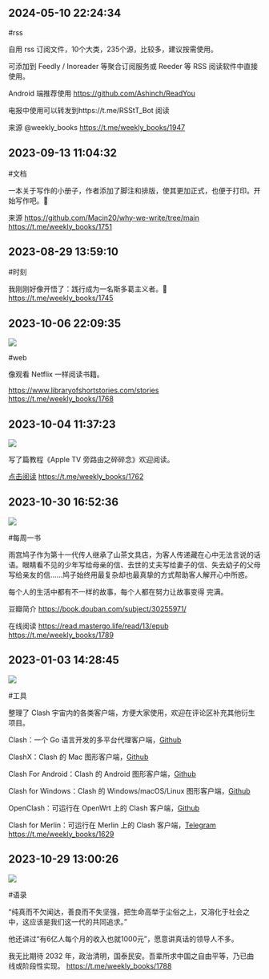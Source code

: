 
## 2024-05-10 22:24:34



\#rss

自用 rss 订阅文件，10个大类，235个源，比较多，建议按需使用。

可添加到 Feedly / Inoreader 等聚合订阅服务或 Reeder 等 RSS 阅读软件中直接使用。

Android 端推荐使用 https://github.com/Ashinch/ReadYou

电报中使用可以转发到https://t.me/RSStT_Bot 阅读

来源 @weekly_books
https://t.me/weekly_books/1947

## 2023-09-13 11:04:32



\#文档

一本关于写作的小册子，作者添加了脚注和排版，使其更加正式，也便于打印。开始写作吧。🙈

来源 https://github.com/Macin20/why-we-write/tree/main
https://t.me/weekly_books/1751

## 2023-08-29 13:59:10



\#时刻

我刚刚好像开悟了：践行成为一名斯多葛主义者。🤩
https://t.me/weekly_books/1745

## 2023-10-06 22:09:35

![](assets/weekly_books/20250319_122602_628593.jpg) 

\#web

像观看 Netflix 一样阅读书籍。

https://www.libraryofshortstories.com/stories
https://t.me/weekly_books/1768

## 2023-10-04 11:37:23

![](assets/weekly_books/20250319_122602_995063.jpg) 

写了篇教程《Apple TV 旁路由之碎碎念》欢迎阅读。

[点击阅读](https://mp.weixin.qq.com/s/8X9uAI9JVunXKXEKBIc8Cw)
https://t.me/weekly_books/1762

## 2023-10-30 16:52:36

![](assets/weekly_books/20250319_122603_725479.jpg) 

\#每周一书

雨宫鸠子作为第十一代传人继承了山茶文具店，为客人传递藏在心中无法言说的话语。眼睛看不见的少年写给母亲的信、去世的丈夫写给妻子的信、失去幼子的父母写给亲友的信……鸠子始终用最复杂却也最真挚的方式帮助客人解开心中所惑。

每个人的生活中都有不一样的故事，每个人都在努力让故事变得 完满。

豆瓣简介 https://book.douban.com/subject/30255971/

在线阅读 https://read.mastergo.life/read/13/epub
https://t.me/weekly_books/1789

## 2023-01-03 14:28:45

![](assets/weekly_books/20250319_122603_187315.jpg) 

\#工具

整理了 Clash 宇宙内的各类客户端，方便大家使用，欢迎在评论区补充其他衍生项目。

Clash：一个 Go 语言开发的多平台代理客户端，[Github](https://github.com/Dreamacro/clash)

ClashX：Clash 的 Mac 图形客户端，[Github](https://github.com/yichengchen/clashX)

Clash For Android：Clash 的 Android 图形客户端，[Github](https://github.com/Kr328/ClashForAndroid)

Clash for Windows：Clash 的 Windows/macOS/Linux 图形客户端，[Github](https://github.com/Fndroid/clash_for_windows_pkg)

OpenClash：可运行在 OpenWrt 上的 Clash 客户端，[Github](https://github.com/vernesong/OpenClash)

Clash for Merlin：可运行在 Merlin 上的 Clash 客户端，[Telegram](https://t.me/merlinclashcat)
https://t.me/weekly_books/1629

## 2023-10-29 13:00:26

![](assets/weekly_books/20250319_122603_201671.jpg) 

\#语录

“纯真而不欠闻达，善良而不失坚强，把生命高举于尘俗之上，又溶化于社会之中，这应该是我们这一代的共同追求。”

他还讲过“有6亿人每个月的收入也就1000元”，愿意讲真话的领导人不多。

我无比期待 2032 年，政治清明，国泰民安。吾辈所求中国之自由平等，乃已曲线或阶段性实现。
https://t.me/weekly_books/1788
